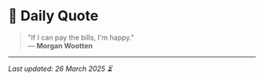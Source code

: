 # 📜 Daily Quote

> "If I can pay the bills, I'm happy."  
> — **Morgan Wootten**

---

_Last updated: 26 March 2025 ⏳_
